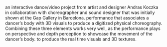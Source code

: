 an interactive dance/video project from artist and designer Andras Koczka in collaboration with choreographer  and sound designer that was initially shown at the Gap Gallery in Barcelona. performance that associates a dancer’s body with 3D visuals to produce a digitized physical choreography. Combining these three elements works very well, as the performance plays on perspective and depth perception to showcase the movement of the dancer’s body. to produce the real time visuals and 3D textures. 
